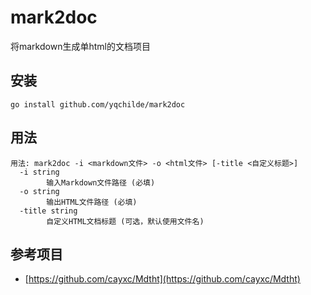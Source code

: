 # mark2doc

将markdown生成单html的文档项目

## 安装

```shell
go install github.com/yqchilde/mark2doc
```

## 用法

```shell
用法: mark2doc -i <markdown文件> -o <html文件> [-title <自定义标题>]
  -i string
        输入Markdown文件路径 (必填)
  -o string
        输出HTML文件路径 (必填)
  -title string
        自定义HTML文档标题 (可选，默认使用文件名)
```

## 参考项目

* [https://github.com/cayxc/Mdtht](https://github.com/cayxc/Mdtht)